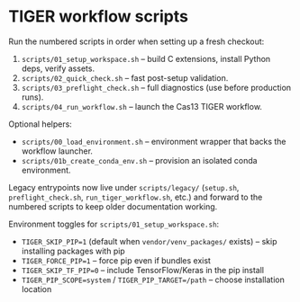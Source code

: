 # TIGER workflow scripts

Run the numbered scripts in order when setting up a fresh checkout:

1. `scripts/01_setup_workspace.sh` – build C extensions, install Python deps, verify assets.
2. `scripts/02_quick_check.sh` – fast post-setup validation.
3. `scripts/03_preflight_check.sh` – full diagnostics (use before production runs).
4. `scripts/04_run_workflow.sh` – launch the Cas13 TIGER workflow.

Optional helpers:
- `scripts/00_load_environment.sh` – environment wrapper that backs the workflow launcher.
- `scripts/01b_create_conda_env.sh` – provision an isolated conda environment.

Legacy entrypoints now live under `scripts/legacy/` (`setup.sh`, `preflight_check.sh`, `run_tiger_workflow.sh`, etc.) and forward to the numbered scripts to keep older documentation working.

Environment toggles for `scripts/01_setup_workspace.sh`:
- `TIGER_SKIP_PIP=1` (default when `vendor/venv_packages/` exists) – skip installing packages with pip
- `TIGER_FORCE_PIP=1` – force pip even if bundles exist
- `TIGER_SKIP_TF_PIP=0` – include TensorFlow/Keras in the pip install
- `TIGER_PIP_SCOPE=system` / `TIGER_PIP_TARGET=/path` – choose installation location
